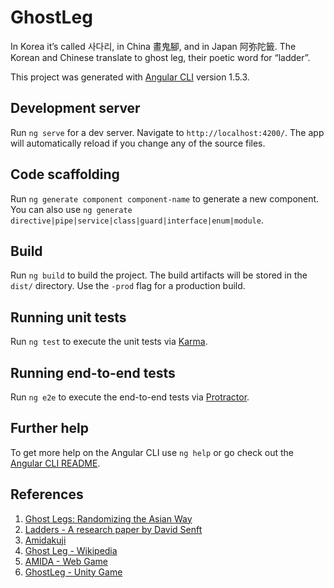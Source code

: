 # GhostLeg

In Korea it’s called 사다리, in China 畫鬼腳, and in Japan 阿弥陀籤. The Korean and Chinese translate to ghost leg, their poetic word for “ladder”.

This project was generated with [Angular CLI](https://github.com/angular/angular-cli) version 1.5.3.

## Development server

Run `ng serve` for a dev server. Navigate to `http://localhost:4200/`. The app will automatically reload if you change any of the source files.

## Code scaffolding

Run `ng generate component component-name` to generate a new component. You can also use `ng generate directive|pipe|service|class|guard|interface|enum|module`.

## Build

Run `ng build` to build the project. The build artifacts will be stored in the `dist/` directory. Use the `-prod` flag for a production build.

## Running unit tests

Run `ng test` to execute the unit tests via [Karma](https://karma-runner.github.io).

## Running end-to-end tests

Run `ng e2e` to execute the end-to-end tests via [Protractor](http://www.protractortest.org/).

## Further help

To get more help on the Angular CLI use `ng help` or go check out the [Angular CLI README](https://github.com/angular/angular-cli/blob/master/README.md).

## References

1. [Ghost Legs: Randomizing the Asian Way](https://thomaspark.co/2011/10/ghost-legs-randomizing-the-asian-way/)
1. [Ladders - A research paper by David Senft](http://www2.edc.org/makingmath/studentWork/amidaKuji/AmidaKujiByDavidSenft.pdf)
1. [Amidakuji](http://datagenetics.com/blog/may42014/index.html)
1. [Ghost Leg - Wikipedia](https://en.wikipedia.org/wiki/Ghost_Leg)
1. [AMIDA - Web Game](https://github.com/okunishinishi/AMIDA)
1. [GhostLeg - Unity Game](https://github.com/Feddas/GhostLeg)

